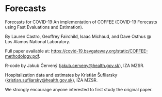 # Forecasts
Forecasts for COVID-19
An implementation of COFFEE (COVID-19 Forecasts using Fast Evaluations and Estimation).

By Lauren Castro, Geoffrey Fairchild, Isaac Michaud, and Dave Osthus @ Los Alamos National Laboratory.

Full paper available at: https://covid-19.bsvgateway.org/static/COFFEE-methodology.pdf.

R-code by Jakub Červený (jakub.cerveny@health.gov.sk), IZA MZSR.

Hospitalization data and estimates by Kristián Šufliarsky (kristian.sufliarsky@health.gov.sk), IZA MZSR.

We strongly encourage anyone interested to first study the original paper.

